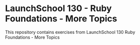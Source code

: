 # LaunchSchool 130 - Ruby Foundations - More Topics

This repository contains exercises from LaunchSchool 130 Ruby Foundations - More Topics
